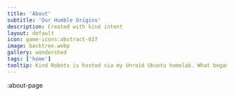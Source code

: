 ```yaml
---
title: 'About'
subtitle: 'Our Humble Origins'
description: Created with kind intent
layout: default
icon: game-icons:abstract-037
image: backtree.webp
gallery: wondershed
tags: ['home']
tooltip: Kind Robots is hosted via my Unraid Ubuntu homelab. What began as a modest community media server became an extensive network of community webapps. I maintain multiple ubuntu workstations, including a 168TB 20-hard rive NAS running 40+ dockerized containers and two heavily-kitted Stable Diffusion Webui art generators.
---
```

:about-page